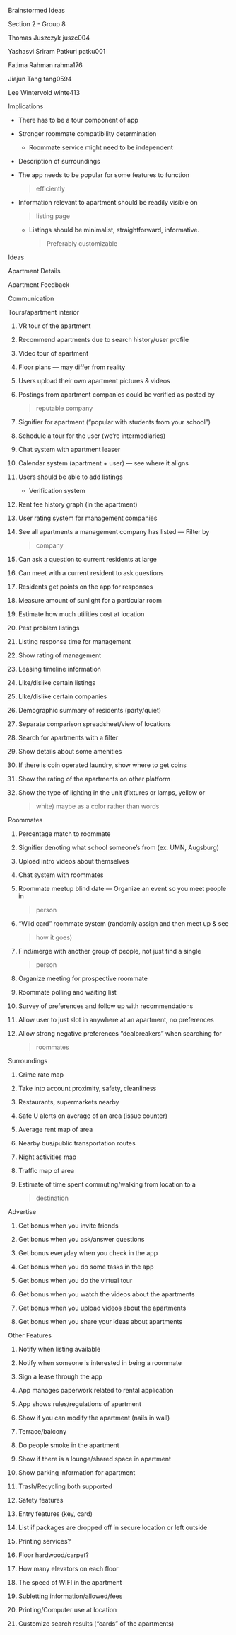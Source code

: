 Brainstormed Ideas

Section 2 - Group 8

Thomas Juszczyk juszc004

Yashasvi Sriram Patkuri patku001

Fatima Rahman rahma176

Jiajun Tang tang0594

Lee Wintervold winte413

Implications

-   There has to be a tour component of app

-   Stronger roommate compatibility determination

    -   Roommate service might need to be independent

-   Description of surroundings

-   The app needs to be popular for some features to function
    > efficiently

-   Information relevant to apartment should be readily visible on
    > listing page

    -   Listings should be minimalist, straightforward, informative.
        > Preferably customizable

Ideas

Apartment Details

Apartment Feedback

Communication

Tours/apartment interior

1.  VR tour of the apartment

2.  Recommend apartments due to search history/user profile

3.  Video tour of apartment

4.  Floor plans — may differ from reality

5.  Users upload their own apartment pictures & videos

6.  Postings from apartment companies could be verified as posted by
    > reputable company

7.  Signifier for apartment (“popular with students from your school”)

8.  Schedule a tour for the user (we’re intermediaries)

9.  Chat system with apartment leaser

10. Calendar system (apartment + user) — see where it aligns

11. Users should be able to add listings

    -   Verification system

12. Rent fee history graph (in the apartment)

13. User rating system for management companies

14. See all apartments a management company has listed — Filter by
    > company

15. Can ask a question to current residents at large

16. Can meet with a current resident to ask questions

17. Residents get points on the app for responses

18. Measure amount of sunlight for a particular room

19. Estimate how much utilities cost at location

20. Pest problem listings

21. Listing response time for management

22. Show rating of management

23. Leasing timeline information

24. Like/dislike certain listings

25. Like/dislike certain companies

26. Demographic summary of residents (party/quiet)

27. Separate comparison spreadsheet/view of locations

28. Search for apartments with a filter

29. Show details about some amenities

30. If there is coin operated laundry, show where to get coins

31. Show the rating of the apartments on other platform

32. Show the type of lighting in the unit (fixtures or lamps, yellow or
    > white) maybe as a color rather than words

Roommates

1.  Percentage match to roommate

2.  Signifier denoting what school someone’s from (ex. UMN, Augsburg)

3.  Upload intro videos about themselves

4.  Chat system with roommates

5.  Roommate meetup blind date — Organize an event so you meet people in
    > person

6.  “Wild card” roommate system (randomly assign and then meet up & see
    > how it goes)

7.  Find/merge with another group of people, not just find a single
    > person

8.  Organize meeting for prospective roommate

9.  Roommate polling and waiting list

10. Survey of preferences and follow up with recommendations

11. Allow user to just slot in anywhere at an apartment, no preferences

12. Allow strong negative preferences “dealbreakers” when searching for
    > roommates

Surroundings

1.  Crime rate map

2.  Take into account proximity, safety, cleanliness

3.  Restaurants, supermarkets nearby

4.  Safe U alerts on average of an area (issue counter)

5.  Average rent map of area

6.  Nearby bus/public transportation routes

7.  Night activities map

8.  Traffic map of area

9.  Estimate of time spent commuting/walking from location to a
    > destination

Advertise

1.  Get bonus when you invite friends

2.  Get bonus when you ask/answer questions

3.  Get bonus everyday when you check in the app

4.  Get bonus when you do some tasks in the app

5.  Get bonus when you do the virtual tour

6.  Get bonus when you watch the videos about the apartments

7.  Get bonus when you upload videos about the apartments

8.  Get bonus when you share your ideas about apartments

Other Features

1.  Notify when listing available

2.  Notify when someone is interested in being a roommate

3.  Sign a lease through the app

4.  App manages paperwork related to rental application

5.  App shows rules/regulations of apartment

6.  Show if you can modify the apartment (nails in wall)

7.  Terrace/balcony

8.  Do people smoke in the apartment

9.  Show if there is a lounge/shared space in apartment

10. Show parking information for apartment

11. Trash/Recycling both supported

12. Safety features

13. Entry features (key, card)

14. List if packages are dropped off in secure location or left outside

15. Printing services?

16. Floor hardwood/carpet?

17. How many elevators on each floor

18. The speed of WIFI in the apartment

19. Subletting information/allowed/fees

20. Printing/Computer use at location

21. Customize search results (“cards” of the apartments)

